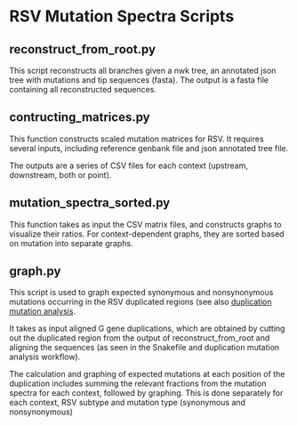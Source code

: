 # RSV Mutation Spectra Scripts


## reconstruct_from_root.py

This script reconstructs all branches given a nwk tree, an annotated json tree with mutations and tip sequences (fasta). The output is a fasta file containing all reconstructed sequences.

## contructing_matrices.py

This function constructs scaled mutation matrices for RSV. It requires several inputs, including reference genbank file and json annotated tree file.

The outputs are a series of CSV files for each context (upstream, downstream, both or point).

## mutation_spectra_sorted.py

This function takes as input the CSV matrix files, and constructs graphs to visualize their ratios. For context-dependent graphs, they are sorted based on mutation into separate graphs. 


## graph.py

This script is used to graph expected synonymous and nonsynonymous mutations occurring in the RSV duplicated regions (see also [duplication mutation analysis](https://github.com/LauraU123/duplication). 

It takes as input aligned G gene duplications, which are obtained by cutting out the duplicated region from the output of reconstruct\_from_root and aligning the sequences (as seen in the Snakefile and duplication mutation analysis workflow).

The calculation and graphing of expected mutations at each position of the duplication includes summing the relevant fractions from the mutation spectra for each context, followed by graphing. This is done separately for each context, RSV subtype and mutation type (synonymous and nonsynonymous)



